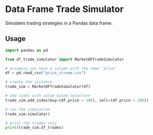 # Data Frame Trade Simulator
Simulates trading strategies in a Pandas data frame.

## Usage
```python
import pandas as pd

from df_trade_simulator import MarketDFTradeSimulator

# assuming you have a column with the name `price`
df = pd.read_csv("price_stream.csv") 

# create the instance
trade_sim = MarketDFTradeSimulator(df)

# add sides with value based selection
trade_sim.add_sides(buy=(df.price < 100), sell=(df.price > 200))

# run the simulation
trade_sim.simulate()

# print the trades only
print(trade_sim.df_trades)
```